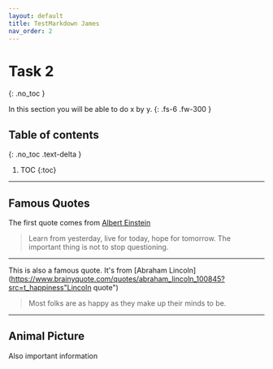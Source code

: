 ```yaml
---
layout: default
title: TestMarkdown James
nav_order: 2
---
```


# Task 2
{: .no_toc }


In this section you will be able to do x by y.
{: .fs-6 .fw-300 }

## Table of contents
{: .no_toc .text-delta }

1. TOC
{:toc}

---

## Famous Quotes

The first quote comes from [Albert Einstein](https://www.brainyquote.com/quotes/albert_einstein_125368
 "Einstein quote")
 
   >Learn from yesterday, live for today, hope for tomorrow. The important thing is not to stop questioning.
   
   ---
   
This is also a famous quote.  It's from  [Abraham Lincoln](https://www.brainyquote.com/quotes/abraham_lincoln_100845?src=t_happiness"Lincoln quote")
 
  >Most folks are as happy as they make up their minds to be.
  
  ---

## Animal Picture

Also important information

